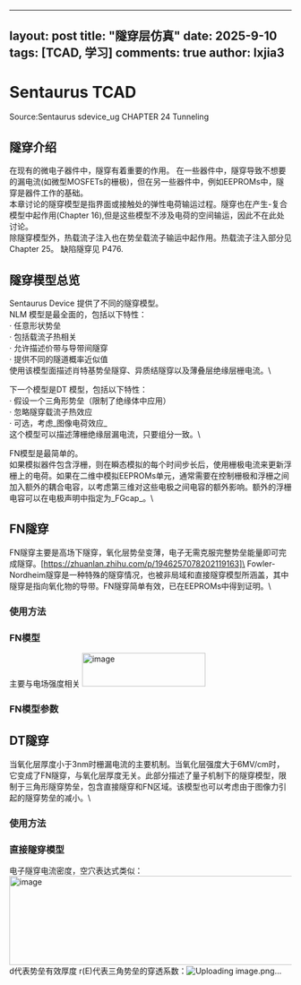 
---
layout: post
title: "隧穿层仿真"
date:   2025-9-10
tags: [TCAD, 学习]
comments: true
author: lxjia3
---

# Sentaurus TCAD 

Source:Sentaurus sdevice_ug CHAPTER 24 Tunneling

## 隧穿介绍
在现有的微电子器件中，隧穿有着重要的作用。
在一些器件中，隧穿导致不想要的漏电流(如微型MOSFETs的栅极)，但在另一些器件中，例如EEPROMs中，隧穿是器件工作的基础。\
本章讨论的隧穿模型是指界面或接触处的弹性电荷输运过程。隧穿也在产生-复合模型中起作用(Chapter 16),但是这些模型不涉及电荷的空间输运，因此不在此处讨论。\
除隧穿模型外，热载流子注入也在势垒载流子输运中起作用。热载流子注入部分见Chapter 25。 缺陷隧穿见 P476.

## 隧穿模型总览
Sentaurus Device 提供了不同的隧穿模型。\
NLM 模型是最全面的，包括以下特性：\
· 任意形状势垒\
· 包括载流子热相关\
· 允许描述价带与导带间隧穿\
· 提供不同的隧道概率近似值\
使用该模型面描述肖特基势垒隧穿、异质结隧穿以及薄叠层绝缘层栅电流。\

下一个模型是DT 模型，包括以下特性：\
· 假设一个三角形势垒（限制了绝缘体中应用）\
· 忽略隧穿载流子热效应\
· 可选，考虑_图像电荷效应_\
这个模型可以描述薄栅绝缘层漏电流，只要组分一致。\

FN模型是最简单的。\
如果模拟器件包含浮栅，则在瞬态模拟的每个时间步长后，使用栅极电流来更新浮栅上的电荷。如果在二维中模拟EEPROMs单元，通常需要在控制栅极和浮栅之间加入额外的耦合电容，以考虑第三维对这些电极之间电容的额外影响。额外的浮栅电容可以在电极声明中指定为_FGcap_。\
## FN隧穿
FN隧穿主要是高场下隧穿，氧化层势垒变薄，电子无需克服完整势垒能量即可完成隧穿。[https://zhuanlan.zhihu.com/p/1946257078202119163]\
Fowler-Nordheim隧穿是一种特殊的隧穿情况，也被非局域和直接隧穿模型所涵盖，其中隧穿是指向氧化物的导带。FN隧穿简单有效，已在EEPROMs中得到证明。\ 
### 使用方法
### FN模型
主要与电场强度相关
<img width="220" height="60" alt="image" src="https://github.com/user-attachments/assets/260d51dc-0fcd-4fad-bb04-abffd0274b5a" />
### FN模型参数
## DT隧穿
当氧化层厚度小于3nm时栅漏电流的主要机制。当氧化层强度大于6MV/cm时，它变成了FN隧穿，与氧化层厚度无关。此部分描述了量子机制下的隧穿模型，限制于三角形隧穿势垒，包含直接隧穿和FN区域。该模型也可以考虑由于图像力引起的隧穿势垒的减小。\
### 使用方法
### 直接隧穿模型
电子隧穿电流密度，空穴表达式类似：
<img width="798" height="159" alt="image" src="https://github.com/user-attachments/assets/80a7e1fd-2ea6-4eaa-bcb9-f49b258613cd" />
d代表势垒有效厚度
r(E)代表三角势垒的穿透系数：![Uploading image.png…]()








